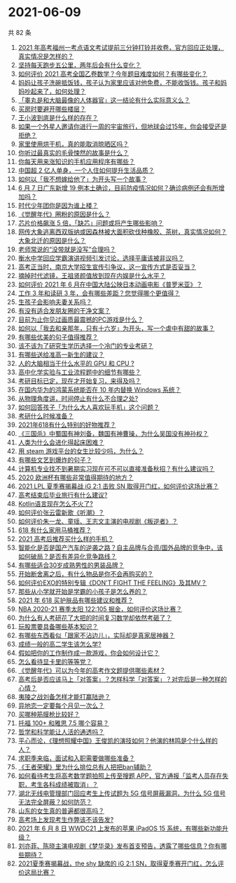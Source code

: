 # 2021-06-09

共 82 条

<!-- BEGIN -->
<!-- 最后更新时间 Wed Jun 09 2021 08:13:51 GMT+0800 (China Standard Time) -->

1. [2021
   年高考福州一考点语文考试提前三分钟打铃并收卷，官方回应正处理，真实情况是怎样的？](https://www.zhihu.com/question/463603842)
2. [坚持每天跑步五公里，两年后会有什么变化？](https://www.zhihu.com/question/418315082)
3. [如何评价 2021
   高考全国乙卷数学？今年题目难度如何？有哪些变化？](https://www.zhihu.com/question/463681824)
4. [妈妈让孩子洗碗抵饭钱，孩子认为家里应该对他免费，不能收饭钱。孩子和妈妈吵起来了，如何处理？](https://www.zhihu.com/question/463356821)
5. [「睾丸是和大脑最像的人体器官」这一结论有什么实际意义么？](https://www.zhihu.com/question/463156456)
6. [买房时要避开哪些楼层？](https://www.zhihu.com/question/447920355)
7. [王小波到底是什么样的存在？](https://www.zhihu.com/question/27333174)
8. [如果一个外星人邀请你进行一周的宇宙旅行，但地球会过15年，你会接受还是拒绝？](https://www.zhihu.com/question/463336626)
9. [家里使用烘干机，真的能取消晾晒区吗？](https://www.zhihu.com/question/450607143)
10. [你听过最真实的毛骨悚然的故事是什么？](https://www.zhihu.com/question/458168131)
11. [你每天用来涨知识的手机应用程序有哪些？](https://www.zhihu.com/question/22043338)
12. [中国超 2 亿人单身，一个人住如何提升生活品质？](https://www.zhihu.com/question/455461691)
13. [如何以「我不想嫁给他了」为开头写一个故事？](https://www.zhihu.com/question/450473110)
14. [6 月 7 日广东新增 19
    例本土确诊，目前防疫情况如何？确诊病例还会有所增加吗？](https://www.zhihu.com/question/463806780)
15. [时代少年团你是因为谁上楼？](https://www.zhihu.com/question/463419353)
16. [《觉醒年代》圈粉的原因是什么？](https://www.zhihu.com/question/460648920)
17. [芯片价格飙涨 5 倍，「缺芯」问题或将产生哪些影响？](https://www.zhihu.com/question/463574415)
18. [网传大象逃离西双版纳或因森林被大面积砍伐种橡胶、茶树，真实情况如何？大象北迁的原因是什么？](https://www.zhihu.com/question/463575906)
19. [老师常说的“没带就是没写”合理吗？](https://www.zhihu.com/question/457033055)
20. [衡水中学回应学霸演讲视频引发讨论，选择平庸该被非议吗？](https://www.zhihu.com/question/462967509)
21. [高考正当时，南京大学招生宣传引争议，这一宣传方式是否妥当？](https://www.zhihu.com/question/463702038)
22. [摘掉时代滤镜，王祖贤颜值放到现在内娱是什么水平？](https://www.zhihu.com/question/460820502)
23. [如何评价 2021 年 6
    月在中国大陆公映日本动画电影《普罗米亚》？](https://www.zhihu.com/question/462217273)
24. [工作 3 年和读研 3 年，会有哪些差距？您觉得哪个更值得？](https://www.zhihu.com/question/463621272)
25. [生孩子会影响夫妻关系吗？](https://www.zhihu.com/question/369792300)
26. [有没有适合发朋友圈的干净文案？](https://www.zhihu.com/question/427302918)
27. [目前为止你见过画质最震撼的PC游戏是什么？](https://www.zhihu.com/question/334549140)
28. [如何以「我去和亲那年，只有十六岁」为开头，写一个虐中有甜的故事？](https://www.zhihu.com/question/437988845)
29. [有哪些优美的句子值得推荐？](https://www.zhihu.com/question/459600599)
30. [该不该为了研究生学历选择一个冷门的专业考研？](https://www.zhihu.com/question/458850143)
31. [有哪些送给准高一新生的建议？](https://www.zhihu.com/question/49779691)
32. [人的大脑相当于什么水平的 GPU 和 CPU ?](https://www.zhihu.com/question/404006982)
33. [高中化学实验与工业流程题中的细节有哪些？](https://www.zhihu.com/question/383773565)
34. [考研目标已定，现在才开始复习，来得及吗？](https://www.zhihu.com/question/463136813)
35. [在国内华为的鸿蒙系统能否在 10 年内替换 Windows
    系统？](https://www.zhihu.com/question/462366986)
36. [从物理角度讲，时间停止有什么不合理之处?](https://www.zhihu.com/question/463532554)
37. [如何回答孩子「为什么大人喜欢玩手机」这个问题？](https://www.zhihu.com/question/447361406)
38. [考研什么时候准备？](https://www.zhihu.com/question/46869085)
39. [2021年618有什么特别的好物推荐？](https://www.zhihu.com/question/461478895)
40. [《三国杀》中蜀国有神刘备，魏国有神曹操，为什么吴国没有神孙权？](https://www.zhihu.com/question/463422109)
41. [人类为什么会进化得起床困难？](https://www.zhihu.com/question/463105583)
42. [用 steam 游戏平台的女生比较少吗，为什么？](https://www.zhihu.com/question/451787400)
43. [有哪些文艺到爆炸的句子？](https://www.zhihu.com/question/308829198)
44. [计算机专业找不到暑期实习现在可不可以直接准备秋招？有什么建议吗？](https://www.zhihu.com/question/459194394)
45. [2020 欧洲杯有哪些非常值得期待的地方？](https://www.zhihu.com/question/463813116)
46. [2021 LPL 夏季赛揭幕战 iG 2:1 击败 SN
    取得开门红，如何评价这场比赛？](https://www.zhihu.com/question/463732484)
47. [高考结束后毕业旅行有什么建议?](https://www.zhihu.com/question/459962607)
48. [Kotlin语言现在怎么不火了?](https://www.zhihu.com/question/461471019)
49. [如何评价张云雷新歌《听潮》？](https://www.zhihu.com/question/463789122)
50. [如何评价朱一龙、童瑶、王志文主演的电视剧《叛逆者》？](https://www.zhihu.com/question/388601614)
51. [618 有什么家用马桶推荐？](https://www.zhihu.com/question/280899557)
52. [2021 高考后推荐买什么样的手机？](https://www.zhihu.com/question/460386683)
53. [智能化是否是国产汽车的逆袭之路？自主品牌与合资/国外品牌的竞争中，该如何破局？是否有差异化竞争路线？](https://www.zhihu.com/question/436854466)
54. [有哪些适合30岁成熟男性的男装品牌？](https://www.zhihu.com/question/265777777)
55. [开始断舍离之后，有什么物品是你不会再购买的？](https://www.zhihu.com/question/457895008)
56. [如何评价EXO的特别专辑《DON'T FIGHT THE
    FEELING》及其MV？](https://www.zhihu.com/question/458831246)
57. [那些从小学就开始是学霸的小孩子是怎么养的？](https://www.zhihu.com/question/427567462)
58. [2021 年 618 买护肤品有哪些建议和推荐？](https://www.zhihu.com/question/397144646)
59. [NBA 2020-21 赛季太阳 122:105
    掘金，如何评价这场比赛？](https://www.zhihu.com/question/463814681)
60. [为什么有人考研花了大把的时间复习数学却依然考砸了？](https://www.zhihu.com/question/390760713)
61. [玩股票要具备哪些基本知识？](https://www.zhihu.com/question/19807409)
62. [有哪些东西看似「跟家不沾边儿」，实际却是真家居神器？](https://www.zhihu.com/question/454606011)
63. [成绩一般的高二学生该怎么学?](https://www.zhihu.com/question/463170914)
64. [假如把你的工作制作成一款游戏，你会如何设计它？](https://www.zhihu.com/question/462775862)
65. [怎么看待显卡里的等等党？](https://www.zhihu.com/question/448323212)
66. [《觉醒年代》可以为今年的高考作文题提供哪些素材？](https://www.zhihu.com/question/463608592)
67. [高考后是否应该马上「对答案」？怎样科学「对答案」？对完后是一种怎样的心情？](https://www.zhihu.com/question/463614773)
68. [夷陵之战刘备怎样才能打赢陆逊？](https://www.zhihu.com/question/463713654)
69. [异地恋一定要每个月见一次么？](https://www.zhihu.com/question/459310231)
70. [买哪种筋膜枪比较好？](https://www.zhihu.com/question/376327980)
71. [托福 100+ 和雅思 7.5 哪个容易？](https://www.zhihu.com/question/26489793)
72. [哲学和科学能让人活的通透吗？](https://www.zhihu.com/question/463258300)
73. [平心而论，《理想照耀中国》王俊凯的演技如何？他演的林鸣是个什么样的人？](https://www.zhihu.com/question/463762791)
74. [求职季来临，面试和入职需要做哪些准备？](https://www.zhihu.com/question/462924309)
75. [《王者荣耀》里为什么排位总有人把把ban辅助？](https://www.zhihu.com/question/461168119)
76. [如何看待考生将高考数学题拍照上传至搜题
    APP，官方通报「监考人员存在失职，考生各科成绩被取消」？](https://www.zhihu.com/question/463826989)
77. [湖北无线电管理部门回应考生上传试题为 5G 信号屏蔽漏洞，为什么 5G
    信号无法完全屏蔽？如何防范？](https://www.zhihu.com/question/463853973)
78. [山东的女生真的普遍都很高吗？](https://www.zhihu.com/question/389402145)
79. [高考场上发现考生作弊该不该告发?](https://www.zhihu.com/question/463567379)
80. [2021 年 6 月 8 日 WWDC21 上发布的苹果 iPadOS 15
    系统，有哪些新功能升级？](https://www.zhihu.com/question/463792155)
81. [刘亦菲、陈晓主演电视剧《梦华录》发布首支预告，透露了哪些信息？你有哪些期待？](https://www.zhihu.com/question/463707226)
82. [2021夏季赛揭幕战，the shy 缺席的 iG 2:1
    SN，取得夏季赛开门红，怎么评价这局比赛？](https://www.zhihu.com/question/463714199)

<!-- END -->
